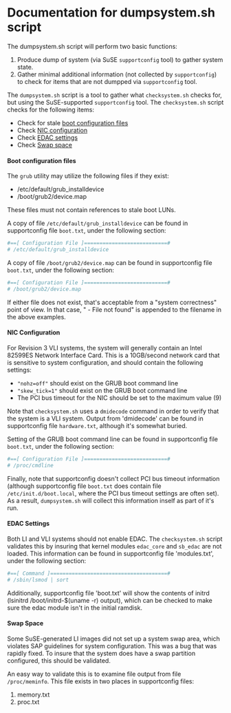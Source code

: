# Documentation for dumpsystem.sh script

The dumpsystem.sh script will perform two basic functions:

1. Produce dump of system (via SuSE `supportconfig` tool) to gather system
   state.
1. Gather minimal additional information (not collected by `supportconfig`)
   to check for items that are not dumpped via `supportconfig` tool.
   
   
 The `dumpsystem.sh` script is a tool to gather what `checksystem.sh` checks
 for, but using the SuSE-supported `supportconfig` tool. The `checksystem.sh`
 script checks for the following items:
 
 - Check for stale [boot configuration files](#boot-configuration-files)
 - Check [NIC configuration](#nic-configuration)
 - Check [EDAC settings](#edac-settings)
 - Check [Swap space](#swap-space)
 
 #### Boot configuration files
 
 The `grub` utility may utilize the following files if they exist:
 
- /etc/default/grub_installdevice
- /boot/grub2/device.map

These files must not contain references to stale boot LUNs.

A copy of file `/etc/default/grub_installdevice` can be found in supportconfig
file `boot.txt`, under the following section:

```bash
#==[ Configuration File ]===========================#
# /etc/default/grub_installdevice
```

A copy of file `/boot/grub2/device.map` can be found in supportconfig
file `boot.txt`, under the following section:

```bash
#==[ Configuration File ]===========================#
# /boot/grub2/device.map
```

If either file does not exist, that's acceptable from a "system correctness"
point of view. In that case, " - File not found" is appended to the filename
in the above examples.

 #### NIC Configuration

For Revision 3 VLI systems, the system will generally contain an Intel 82599ES
Network Interface Card. This is a 10GB/second network card that is sensitive
to system configuration, and should contain the following settings:

- `"nohz=off"` should exist on the GRUB boot command line
- `"skew_tick=1"` should exist on the GRUB boot command line
- The PCI bus timeout for the NIC should be set to the maximum value (9)

Note that `checksystem.sh` uses a `dmidecode` command in order to verify
that the system is a VLI system. Output from 'dmidecode' can be found in
supportconfig file `hardware.txt`, although it's somewhat buried.

Setting of the GRUB boot command line can be found in supportconfig file
`boot.txt`, under the following section:

```bash
#==[ Configuration File ]===========================#
# /proc/cmdline
```

Finally, note that supportconfig doesn't collect PCI bus timeout information
(although supportconfig file `boot.txt` does contain file
`/etc/init.d/boot.local`, where the PCI bus timeout settings are often set).
As a result, `dumpsystem.sh` will collect this information inself as part of
it's run.

#### EDAC Settings

Both LI and VLI systems should not enable EDAC. The `checksystem.sh` script
validates this by insuring that kernel modules `edac_core` and `sb_edac` are
not loaded. This information can be found in supportconfig file 'modules.txt',
under the following section:

```bash
#==[ Command ]======================================#
# /sbin/lsmod | sort
```

Additionally, supportconfig file 'boot.txt' will show the contents of initrd
(lsinitrd /boot/initrd-$(uname -r) output), which can be checked to make sure
the edac module isn't in the initial ramdisk.

#### Swap Space

Some SuSE-generated LI images did not set up a system swap area, which
violates SAP guidelines for system configuration. This was a bug that was
rapidly fixed. To insure that the system does have a swap partition configured,
this should be validated.

An easy way to validate this is to examine file output from file
`/proc/meminfo`. This file exists in two places in supportconfig files:
 
 1. memory.txt
 2. proc.txt
 